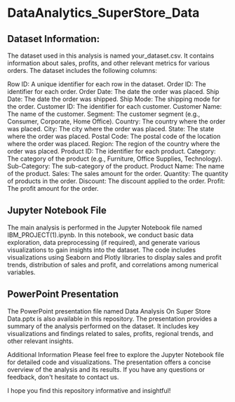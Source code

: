 # DataAnalytics_SuperStore_Data
## Dataset Information:
The dataset used in this analysis is named your_dataset.csv. It contains information about sales, profits, and other relevant metrics for various orders. The dataset includes the following columns:

Row ID: A unique identifier for each row in the dataset.
Order ID: The identifier for each order.
Order Date: The date the order was placed.
Ship Date: The date the order was shipped.
Ship Mode: The shipping mode for the order.
Customer ID: The identifier for each customer.
Customer Name: The name of the customer.
Segment: The customer segment (e.g., Consumer, Corporate, Home Office).
Country: The country where the order was placed.
City: The city where the order was placed.
State: The state where the order was placed.
Postal Code: The postal code of the location where the order was placed.
Region: The region of the country where the order was placed.
Product ID: The identifier for each product.
Category: The category of the product (e.g., Furniture, Office Supplies, Technology).
Sub-Category: The sub-category of the product.
Product Name: The name of the product.
Sales: The sales amount for the order.
Quantity: The quantity of products in the order.
Discount: The discount applied to the order.
Profit: The profit amount for the order.
## Jupyter Notebook File
The main analysis is performed in the Jupyter Notebook file named IBM_PROJECT(1).ipynb. In this notebook, we conduct basic data exploration, data preprocessing (if required), and generate various visualizations to gain insights into the dataset. The code includes visualizations using Seaborn and Plotly libraries to display sales and profit trends, distribution of sales and profit, and correlations among numerical variables.

## PowerPoint Presentation
The PowerPoint presentation file named Data Analysis On Super Store Data.pptx is also available in this repository. The presentation provides a summary of the analysis performed on the dataset. It includes key visualizations and findings related to sales, profits, regional trends, and other relevant insights.

Additional Information
Please feel free to explore the Jupyter Notebook file for detailed code and visualizations. The presentation offers a concise overview of the analysis and its results. If you have any questions or feedback, don't hesitate to contact us.

I hope you find this repository informative and insightful!







